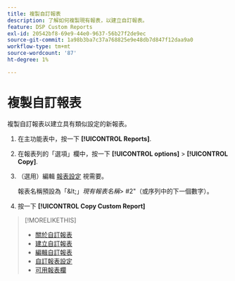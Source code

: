 ```yaml
---
title: 複製自訂報表
description: 了解如何複製現有報表，以建立自訂報表。
feature: DSP Custom Reports
exl-id: 20542bf8-69e9-44e0-9637-56b27f2de9ec
source-git-commit: 1a98b3ba7c37a768825e9e48db7d847f12daa9a0
workflow-type: tm+mt
source-wordcount: '87'
ht-degree: 1%

---
```


# 複製自訂報表

複製自訂報表以建立具有類似設定的新報表。

1. 在主功能表中，按一下 **[!UICONTROL Reports]**.

1. 在報表列的「選項」欄中，按一下 **[!UICONTROL options]** > **[!UICONTROL Copy]**.

1. （選用）編輯 [報表設定](/help/dsp/reports/report-settings.md) 視需要。

   報表名稱預設為「\&lt;」*現有報表名稱*\> \#2&quot;（或序列中的下一個數字）。

1. 按一下 **[!UICONTROL Copy Custom Report]**

>[!MORELIKETHIS]
>
>* [關於自訂報表](/help/dsp/reports/report-about.md)
>* [建立自訂報表](/help/dsp/reports/report-create.md)
>* [編輯自訂報表](/help/dsp/reports/report-edit.md)
>* [自訂報表設定](/help/dsp/reports/report-settings.md)
>* [可用報表欄](/help/dsp/reports/report-columns.md)

